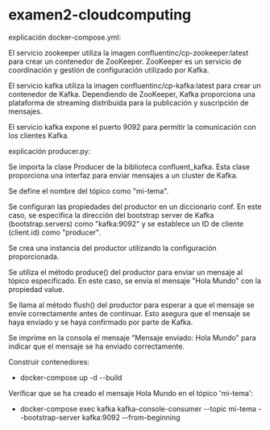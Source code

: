 # examen2-cloudcomputing

explicación docker-compose.yml:

   El servicio zookeeper utiliza la imagen confluentinc/cp-zookeeper:latest para crear un contenedor de ZooKeeper. ZooKeeper es un servicio de coordinación y gestión de configuración utilizado por Kafka.

   El servicio kafka utiliza la imagen confluentinc/cp-kafka:latest para crear un contenedor de Kafka. Dependiendo de ZooKeeper, Kafka proporciona una plataforma de streaming distribuida para la publicación y suscripción de mensajes.

   El servicio kafka expone el puerto 9092 para permitir la comunicación con los clientes Kafka.

explicación producer.py:

   Se importa la clase Producer de la biblioteca confluent_kafka. Esta clase proporciona una interfaz para enviar mensajes a un cluster de Kafka.

   Se define el nombre del tópico como "mi-tema".

   Se configuran las propiedades del productor en un diccionario conf. En este caso, se especifica la dirección del bootstrap server de Kafka (bootstrap.servers) como "kafka:9092" y se establece un ID de cliente (client.id) como "producer".

   Se crea una instancia del productor utilizando la configuración proporcionada.

   Se utiliza el método produce() del productor para enviar un mensaje al tópico especificado. En este caso, se envía el mensaje "Hola Mundo" con la propiedad value.

   Se llama al método flush() del productor para esperar a que el mensaje se envíe correctamente antes de continuar. Esto asegura que el mensaje se haya enviado y se haya confirmado por parte de Kafka.

   Se imprime en la consola el mensaje "Mensaje enviado: Hola Mundo" para indicar que el mensaje se ha enviado correctamente.

Construir contenedores:

- docker-compose up -d --build

Verificar que se ha creado el mensaje Hola Mundo en el tópico 'mi-tema':

- docker-compose exec kafka kafka-console-consumer --topic mi-tema --bootstrap-server kafka:9092 --from-beginning
